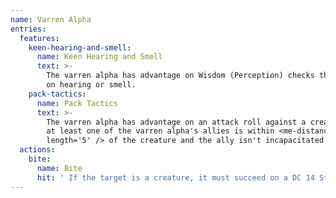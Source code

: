 ```yaml
---
name: Varren Alpha
entries:
  features:
    keen-hearing-and-smell:
      name: Keen Hearing and Smell
      text: >-
        The varren alpha has advantage on Wisdom (Perception) checks that rely
        on hearing or smell.
    pack-tactics:
      name: Pack Tactics
      text: >-
        The varren alpha has advantage on an attack roll against a creature if
        at least one of the varren alpha's allies is within <me-distance
        length='5' /> of the creature and the ally isn't incapacitated.
  actions:
    bite:
      name: Bite
      hit: ' If the target is a creature, it must succeed on a DC 14 Strength saving throw or be knocked prone'
---
```

